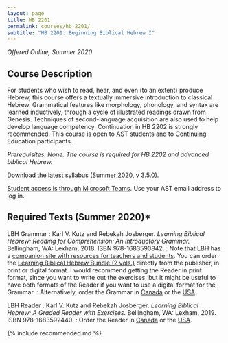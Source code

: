 ```yaml
---
layout: page
title: HB 2201
permalink: courses/hb-2201/
subtitle: "HB 2201: Beginning Biblical Hebrew I"
---
```


*Offered Online, Summer 2020*

## Course Description

For students who wish to read, hear, and even (to an extent) produce
Hebrew, this course offers a textually immersive introduction to
classical Hebrew. Grammatical features like morphology, phonology, and
syntax are learned inductively, through a cycle of illustrated readings
drawn from Genesis. Techniques of second-language acquisition are also
used to help develop language competency. Continuation in HB 2202 is
strongly recommended. This course is open to AST students and to
Continuing Education participants.

<!--
Legacy: from Fall 2018

An introduction to the basic principles of biblical Hebrew with emphasis
on morphology, phonology, and syntax, this course is for students who
want to study the Old Testament in Hebrew. Students will learn basic
Hebrew grammar, develop a rudimentary biblical Hebrew vocabulary, and
begin to read the Hebrew Bible with one eye on the window it opens into
ancient Israel and another on its historic role as as scripture in
Judaism and Christianity. This course is suitable preparation for
further study in religion, theology, or classics. (It is open to
undergraduate and graduate students from other universities. Please
contact the AST Registrar to enroll as a Letter of Permission student.)
 -->

*Prerequisites: None. The course is required for HB 2202 and advanced biblical Hebrew.*

[Download the latest syllabus (Summer 2020, v 3.5.0)](https://github.com/danieldriver/Syllabi/raw/master/HB/HB%202201-Driver%202020.pdf).

[Student access is through Microsoft Teams](https://teams.microsoft.com/l/team/19%3a8a169e9b2976408eb2852a86e16e85d4%40thread.tacv2/conversations?groupId=a61bbfb3-afad-4fea-bb8f-815065b833c7&tenantId=91a947b7-4a37-4ddc-8caa-1f4c21afbc4c). Use your AST email address to log in.

## Required Texts (Summer 2020)*

LBH Grammar
: Karl V. Kutz and Rebekah Josberger. *Learning Biblical Hebrew: Reading for Comprehension: An Introductory Grammar.* Bellingham, WA: Lexham, 2018. ISBN 978-1683590842.
: Note that LBH has a [companion site with resources for teachers and students](http://www.learningbiblicalhebrew.com/). You can order the [Learning Biblical Hebrew Bundle (2 vols.)](https://lexhampress.com/product/177582/learning-biblical-hebrew-bundle) directly from the publisher, in print or digital format. I would recommend getting the Reader in print format, since you want to write out the exercises, but it might be useful to have both formats of the Reader if you want to use a digital format for the Grammar.
: Alternatively, order the Grammar in [Canada](https://amzn.to/3eK41UK) or the [USA](https://amzn.to/3byumDo).

LBH Reader
: Karl V. Kutz and Rebekah Josberger. *Learning Biblical Hebrew: A Graded Reader with Exercises.* Bellingham, WA: Lexham, 2019. ISBN 978-1683592440.
: Order the Reader in [Canada](https://amzn.to/3axosRq) or the [USA](https://amzn.to/3bwgSI9).

<!--
BBH
: John A. Cook and Robert D. Holmstedt. *Beginning Biblical Hebrew: A Grammar and Illustrated Reader.* Grand Rapids: Baker Academic, 2013.
: Note that this textbook includes a significant set of [online study aids](http://www.bakerpublishinggroup.com/books/beginning-biblical-hebrew/5629/students/esources).
: Order it in [Canada](https://amzn.to/2K51HHt) or the [USA](https://amzn.to/2K3Tq6A).

Muraoka
: Takamitsu Muraoka. *A Biblical Hebrew Reader: With an Outline Grammar.* Leuven: Peeters, 2017.
: Order it in [Canada](https://amzn.to/2NSJ1gt) or the [USA](https://amzn.to/2uW4hec).

BHS
: Karl Elliger and Willhelm Rudulph, eds. *Biblia Hebraica Stuttgartensia.* Stuttgart: Deutsche Bibelgesellschaft, 1997.
: Optional for HB 2201 (Fall 2018), required for HB 2202 (Winter 2019). The student edition (paperback) is more affordable, but the hardcover is significantly more durable.
: Order it in [Canada](https://amzn.to/2LwUtli) or the [USA](https://amzn.to/2K0sZ1L).
 -->

{% include recommended.md %}

<!--
tk
: tk
: Order it in [Canada]() or the [USA]().
-->
